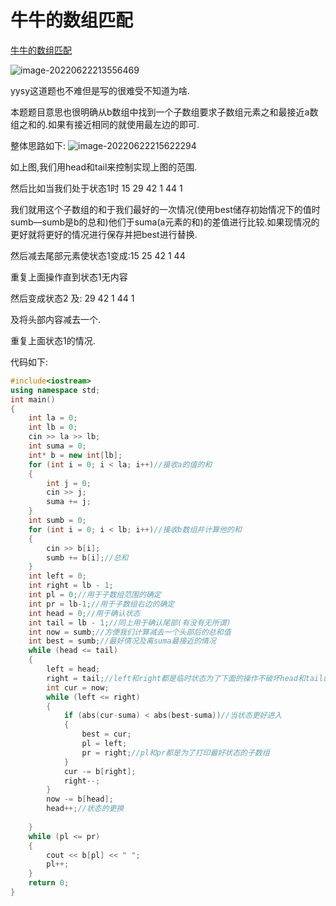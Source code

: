 # 牛牛的数组匹配

[牛牛的数组匹配](https://www.nowcoder.com/practice/3d3406f4a7eb4346b025cc592be5b875?tpId=290&tqId=2370143&ru=/exam/oj/ta&qru=/ta/beginner-programmers/question-ranking&sourceUrl=%2Fexam%2Foj%2Fta%3FtpId%3D290)

![image-20220622213556469](https://biji-ssw.oss-cn-beijing.aliyuncs.com/obsidian/202206222135656.png)

yysy这道题也不难但是写的很难受不知道为啥.

本题题目意思也很明确从b数组中找到一个子数组要求子数组元素之和最接近a数组之和的.如果有接近相同的就使用最左边的即可.

整体思路如下:
![image-20220622215622294](https://biji-ssw.oss-cn-beijing.aliyuncs.com/obsidian/202206222156368.png)

如上图,我们用head和tail来控制实现上图的范围.

然后比如当我们处于状态1时 15 29 42 1 44 1 

我们就用这个子数组的和于我们最好的一次情况(使用best储存初始情况下的值时sumb—sumb是b的总和)他们于suma(a元素的和)的差值进行比较.如果现情况的更好就将更好的情况进行保存并把best进行替换.

然后减去尾部元素使状态1变成:15 25 42 1 44 

重复上面操作直到状态1无内容

然后变成状态2 及: 29 42 1 44 1 

及将头部内容减去一个.

重复上面状态1的情况.

代码如下:

```cpp
#include<iostream>
using namespace std;
int main()
{
    int la = 0;
    int lb = 0;
    cin >> la >> lb;
    int suma = 0;
    int* b = new int[lb];
    for (int i = 0; i < la; i++)//接收a的值的和
    {
        int j = 0;
        cin >> j;
        suma += j;
    }
    int sumb = 0;
    for (int i = 0; i < lb; i++)//接收b数组并计算他的和
    {
        cin >> b[i];
        sumb += b[i];//总和
    }
    int left = 0;
    int right = lb - 1;
    int pl = 0;//用于子数组范围的确定
    int pr = lb-1;//用于子数组右边的确定
    int head = 0;//用于确认状态
    int tail = lb - 1;//同上用于确认尾部(有没有无所谓)
    int now = sumb;//方便我们计算减去一个头部后的总和值
    int best = sumb;//最好情况及离suma最接近的情况
    while (head <= tail)
    {
        left = head;
        right = tail;//left和right都是临时状态为了下面的操作不破坏head和tail的值而产生
        int cur = now;
        while (left <= right)
        {
            if (abs(cur-suma) < abs(best-suma))//当状态更好进入
            {
                best = cur;
                pl = left;
                pr = right;//pl和pr都是为了打印最好状态的子数组
            }
            cur -= b[right];
            right--;
        }
        now -= b[head];
        head++;//状态的更换
        
    }
    while (pl <= pr)
    {
        cout << b[pl] << " ";
        pl++;
    }
    return 0;
}
```